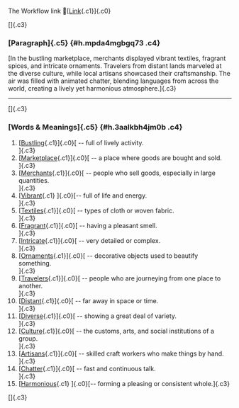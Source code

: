 The Workflow link
👏[[Link](https://www.google.com/url?q=http://www.google.com&sa=D&source=editors&ust=1757709486726989&usg=AOvVaw0nNhVtte5wzBNbhJc87qAD){.c1}]{.c0}

[]{.c3}

### [Paragraph]{.c5} {#h.mpda4mgbgq73 .c4}

[In the bustling marketplace, merchants displayed vibrant textiles,
fragrant spices, and intricate ornaments. Travelers from distant lands
marveled at the diverse culture, while local artisans showcased their
craftsmanship. The air was filled with animated chatter, blending
languages from across the world, creating a lively yet harmonious
atmosphere.]{.c3}

------------------------------------------------------------------------

[]{.c3}

### [Words & Meanings]{.c5} {#h.3aalkbh4jm0b .c4}

1.  [[Bustling](https://www.google.com/url?q=http://www.google.com&sa=D&source=editors&ust=1757709486728079&usg=AOvVaw3UdYkyy83KD62RjIcIc6Cl){.c1}]{.c0}[ --
    full of lively activity.\
    ]{.c3}
2.  [[Marketplace](https://www.google.com/url?q=http://www.google.com&sa=D&source=editors&ust=1757709486728295&usg=AOvVaw27uq42YX2E0s0vV7y3ALaD){.c1}]{.c0}[ --
    a place where goods are bought and sold.\
    ]{.c3}
3.  [[Merchants](https://www.google.com/url?q=http://www.google.com&sa=D&source=editors&ust=1757709486728500&usg=AOvVaw0Y3FDjhxSWjcnoAhTwPrdG){.c1}]{.c0}[ --
    people who sell goods, especially in large quantities.\
    ]{.c3}
4.  [[Vibrant](https://www.google.com/url?q=http://www.google.com&sa=D&source=editors&ust=1757709486728749&usg=AOvVaw1LTMzJWfgWE9qv3u3YPc9p){.c1}
    ]{.c0}[-- full of life and energy.\
    ]{.c3}
5.  [[Textiles](https://www.google.com/url?q=http://www.google.com&sa=D&source=editors&ust=1757709486728940&usg=AOvVaw0yWWMROgmqCGAIS5tjmr0P){.c1}]{.c0}[ --
    types of cloth or woven fabric.\
    ]{.c3}
6.  [[Fragrant](https://www.google.com/url?q=http://www.google.com&sa=D&source=editors&ust=1757709486729179&usg=AOvVaw2_7O-bgpwYRm_jnONHUZUx){.c1}]{.c0}[ --
    having a pleasant smell.\
    ]{.c3}
7.  [[Intricate](https://www.google.com/url?q=http://www.google.com&sa=D&source=editors&ust=1757709486729350&usg=AOvVaw33S6j7u-EScdUKslGS2C-G){.c1}]{.c0}[ --
    very detailed or complex.\
    ]{.c3}
8.  [[Ornaments](https://www.google.com/url?q=http://www.google.com&sa=D&source=editors&ust=1757709486729519&usg=AOvVaw3cyY9OdodwzfHG_TreMR6b){.c1}]{.c0}[ --
    decorative objects used to beautify something.\
    ]{.c3}
9.  [[Travelers](https://www.google.com/url?q=http://www.google.com&sa=D&source=editors&ust=1757709486729729&usg=AOvVaw08mndX9PYApyVYfi6elA9q){.c1}]{.c0}[ --
    people who are journeying from one place to another.\
    ]{.c3}
10. [[Distant](https://www.google.com/url?q=http://www.google.com&sa=D&source=editors&ust=1757709486729947&usg=AOvVaw3zwmmJ-8PSwNdk_lV3QPj5){.c1}]{.c0}[ --
    far away in space or time.\
    ]{.c3}
11. [[Diverse](https://www.google.com/url?q=http://www.google.com&sa=D&source=editors&ust=1757709486730115&usg=AOvVaw1K7Q1QTjRn9qSSRAfOt4Vb){.c1}]{.c0}[ --
    showing a great deal of variety.\
    ]{.c3}
12. [[Culture](https://www.google.com/url?q=http://www.google.com&sa=D&source=editors&ust=1757709486730289&usg=AOvVaw1Pqd1MvBcqZsRI5DWDD8ei){.c1}]{.c0}[ --
    the customs, arts, and social institutions of a group.\
    ]{.c3}
13. [[Artisans](https://www.google.com/url?q=http://www.google.com&sa=D&source=editors&ust=1757709486730526&usg=AOvVaw32Y5Gep8PBCCF9fDQxlpa2){.c1}]{.c0}[ --
    skilled craft workers who make things by hand.\
    ]{.c3}
14. [[Chatter](https://www.google.com/url?q=http://www.google.com&sa=D&source=editors&ust=1757709486730804&usg=AOvVaw1OwCoz0QlSqrb6BJm2VCAK){.c1}]{.c0}[ --
    fast and continuous talk.\
    ]{.c3}
15. [[Harmonious](https://www.google.com/url?q=http://www.google.com&sa=D&source=editors&ust=1757709486730989&usg=AOvVaw3KL0aDCJGpyRSzaOqm4W_H){.c1}
    ]{.c0}[-- forming a pleasing or consistent whole.]{.c3}

[]{.c3}
